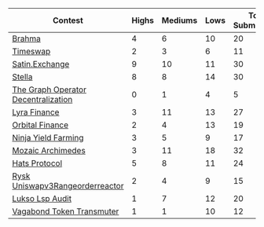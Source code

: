 | Contest | Highs | Mediums | Lows | Total Submissions |
| ------ | ----- | ------- | ---- | ----------------- |
| [Brahma](https://github.com/solodit/solodit_content/blob/main/reports/Trust%20Security/2023-05-15-Brahma.md) | 4 | 6 | 10 | 20 |
| [Timeswap](https://github.com/solodit/solodit_content/blob/main/reports/Trust%20Security/2023-05-15-Timeswap.md) | 2 | 3 | 6 | 11 |
| [Satin.Exchange](https://github.com/solodit/solodit_content/blob/main/reports/Trust%20Security/2023-02-24-Satin.Exchange.md) | 9 | 10 | 11 | 30 |
| [Stella](https://github.com/solodit/solodit_content/blob/main/reports/Trust%20Security/2023-05-29-Stella.md) | 8 | 8 | 14 | 30 |
| [The Graph Operator Decentralization](https://github.com/solodit/solodit_content/blob/main/reports/Trust%20Security/2023-02-16-The%20Graph%20Operator%20Decentralization.md) | 0 | 1 | 4 | 5 |
| [Lyra Finance](https://github.com/solodit/solodit_content/blob/main/reports/Trust%20Security/2023-01-19-Lyra%20Finance.md) | 3 | 11 | 13 | 27 |
| [Orbital Finance](https://github.com/solodit/solodit_content/blob/main/reports/Trust%20Security/2023-05-28-Orbital%20Finance.md) | 2 | 4 | 13 | 19 |
| [Ninja Yield Farming ](https://github.com/solodit/solodit_content/blob/main/reports/Trust%20Security/2023-01-08-Ninja%20Yield%20Farming%20v3.md) | 3 | 5 | 9 | 17 |
| [Mozaic Archimedes](https://github.com/solodit/solodit_content/blob/main/reports/Trust%20Security/2023-05-23-Mozaic%20Archimedes.md) | 3 | 11 | 18 | 32 |
| [Hats Protocol](https://github.com/solodit/solodit_content/blob/main/reports/Trust%20Security/2023-02-20-Hats%20Protocol.md) | 5 | 8 | 11 | 24 |
| [Rysk Uniswapv3Rangeorderreactor](https://github.com/solodit/solodit_content/blob/main/reports/Trust%20Security/2022-12-23-rysk%20UniswapV3RangeOrderReactor.md) | 2 | 4 | 9 | 15 |
| [Lukso Lsp Audit](https://github.com/solodit/solodit_content/blob/main/reports/Trust%20Security/2023-04-13-LUKSO%20LSP%20audit.md) | 1 | 7 | 12 | 20 |
| [Vagabond Token Transmuter](https://github.com/solodit/solodit_content/blob/main/reports/Trust%20Security/2022-12-14-Vagabond%20Token%20Transmuter.md) | 1 | 1 | 10 | 12 |
